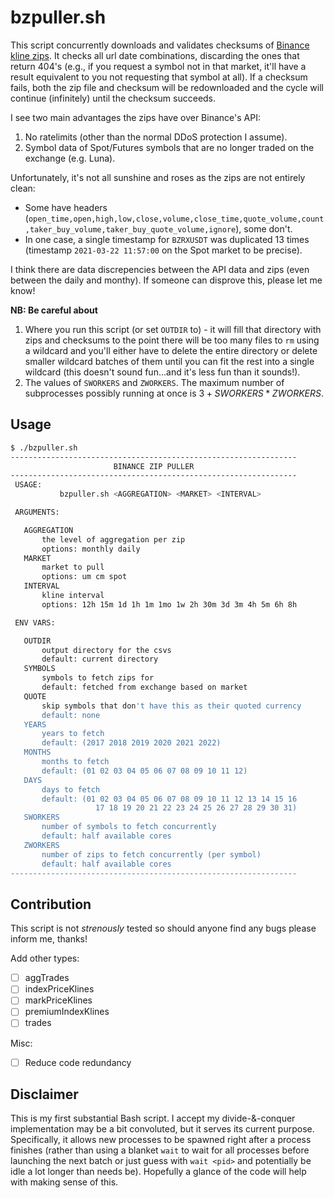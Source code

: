 # bzpuller.sh

This script concurrently downloads and validates checksums of [Binance kline zips](https://data.binance.vision/?prefix=data/).
It checks all url date combinations, discarding the ones that return 404's (e.g., if you request a symbol not in that market, it'll have a result equivalent to you not requesting that symbol at all).
If a checksum fails, both the zip file and checksum will be redownloaded and the cycle will continue (infinitely) until the checksum succeeds.

I see two main advantages the zips have over Binance's API:
1. No ratelimits (other than the normal DDoS protection I assume).
2. Symbol data of Spot/Futures symbols that are no longer traded on the exchange (e.g. Luna).

Unfortunately, it's not all sunshine and roses as the zips are not entirely clean:
- Some have headers (`open_time,open,high,low,close,volume,close_time,quote_volume,count,taker_buy_volume,taker_buy_quote_volume,ignore`), some don't.
- In one case, a single timestamp for `BZRXUSDT` was duplicated 13 times (timestamp `2021-03-22 11:57:00` on the Spot market to be precise).

I think there are data discrepencies between the API data and zips (even between the daily and monthy). 
If someone can disprove this, please let me know!

**NB: Be careful about**
1. Where you run this script (or set `OUTDIR` to) - it will fill that directory with zips and checksums to the point there will be too many files to `rm` using a wildcard and you'll either have to delete the entire directory or delete smaller wildcard batches of them until you can fit the rest into a single wildcard (this doesn't sound fun...and it's less fun than it sounds!).
2. The values of `SWORKERS` and `ZWORKERS`. The maximum number of subprocesses possibly running at once is $3 + SWORKERS * ZWORKERS$.

## Usage

``` bash
$ ./bzpuller.sh
----------------------------------------------------------------
                       BINANCE ZIP PULLER
----------------------------------------------------------------
 USAGE:
           bzpuller.sh <AGGREGATION> <MARKET> <INTERVAL>

 ARGUMENTS:

   AGGREGATION
       the level of aggregation per zip
       options: monthly daily
   MARKET
       market to pull
       options: um cm spot
   INTERVAL
       kline interval
       options: 12h 15m 1d 1h 1m 1mo 1w 2h 30m 3d 3m 4h 5m 6h 8h

 ENV VARS:

   OUTDIR
       output directory for the csvs
       default: current directory
   SYMBOLS
       symbols to fetch zips for
       default: fetched from exchange based on market
   QUOTE
       skip symbols that don't have this as their quoted currency
       default: none
   YEARS
       years to fetch
       default: (2017 2018 2019 2020 2021 2022)
   MONTHS
       months to fetch
       default: (01 02 03 04 05 06 07 08 09 10 11 12)
   DAYS
       days to fetch
       default: (01 02 03 04 05 06 07 08 09 10 11 12 13 14 15 16
                   17 18 19 20 21 22 23 24 25 26 27 28 29 30 31)
   SWORKERS
       number of symbols to fetch concurrently
       default: half available cores
   ZWORKERS
       number of zips to fetch concurrently (per symbol)
       default: half available cores
----------------------------------------------------------------
```

## Contribution

This script is not _strenously_ tested so should anyone find any bugs please inform me, thanks!

Add other types:
- [ ] aggTrades
- [ ] indexPriceKlines
- [ ] markPriceKlines
- [ ] premiumIndexKlines
- [ ] trades

Misc:
- [ ] Reduce code redundancy

## Disclaimer

This is my first substantial Bash script.
I accept my divide-&-conquer implementation may be a bit convoluted, but it serves its current purpose.
Specifically, it allows new processes to be spawned right after a process finishes (rather than using a blanket `wait`
to wait for all processes before launching the next batch or just guess with `wait <pid>` and potentially be idle a lot longer than needs be).
Hopefully a glance of the code will help with making sense of this.

